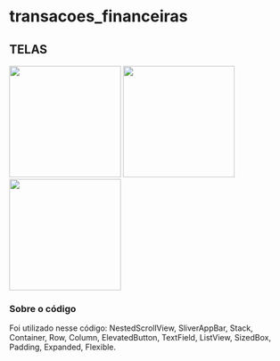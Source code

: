 # transacoes_financeiras

## TELAS 
<img src ="https://cdn.discordapp.com/attachments/697650104726978571/1003651518639124520/WhatsApp_Image_2022-08-01_at_10.06.39.jpeg?width=218&height=472" width="200px">
<img src ="https://cdn.discordapp.com/attachments/697650104726978571/1003651518236467310/WhatsApp_Image_2022-08-01_at_10.05.42.jpeg?width=218&height=473" width="200px">
<img src ="https://cdn.discordapp.com/attachments/697650104726978571/1003651518014160956/WhatsApp_Image_2022-08-01_at_10.05.41.jpeg?width=220&height=473" width="200px">

### Sobre o código
Foi utilizado nesse código: NestedScrollView, SliverAppBar,  Stack, Container, Row, Column, 
ElevatedButton, TextField, ListView, SizedBox, Padding, Expanded, Flexible.
